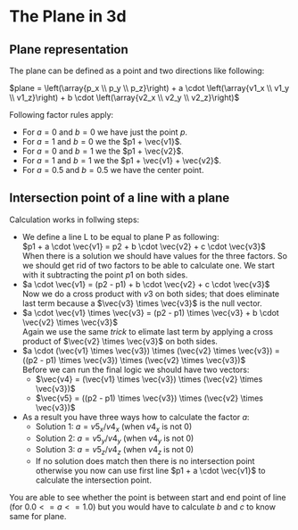 # The Plane in 3d

## Plane representation

The plane can be defined as a point and two directions like following:

$plane = \left(\array{p_x \\ p_y \\ p_z}\right) + a \cdot \left(\array{v1_x \\ v1_y \\ v1_z}\right) + b \cdot \left(\array{v2_x \\ v2_y \\ v2_z}\right)$

Following factor rules apply:

 - For $a = 0$ and $b = 0$ we have just the point $p$.
 - For $a = 1$ and $b = 0$ we the $p1 + \vec{v1}$.
 - For $a = 0$ and $b = 1$ we the $p1 + \vec{v2}$.
 - For $a = 1$ and $b = 1$ we the $p1 + \vec{v1} + \vec{v2}$.
 - For $a = 0.5$ and $b = 0.5$ we have the center point. 

## Intersection point of a line with a plane
Calculation works in follwing steps:

 - We define a line L to be equal to plane P as following:<br>
   $p1 + a \cdot \vec{v1} = p2 + b \cdot \vec{v2} + c \cdot \vec{v3}$<br>
   When there is a solution we should have values for the three factors.
   So we should get rid of two factors to be able to calculate one.
   We start with it subtracting the point $p1$ on both sides.
 - $a \cdot \vec{v1} = (p2 - p1) + b \cdot \vec{v2} + c \cdot \vec{v3}$<br>
   Now we do a cross product with $v3$ on both sides; that does eliminate last term because
   a $\vec{v3} \times \vec{v3}$ is the null vector.
 - $a \cdot \vec{v1} \times \vec{v3} = (p2 - p1) \times \vec{v3} + b \cdot \vec{v2} \times \vec{v3}$<br>
   Again we use the same *trick* to elimate last term by applying a cross product
   of $\vec{v2} \times \vec{v3}$ on both sides.
 - $a \cdot (\vec{v1} \times \vec{v3}) \times (\vec{v2} \times \vec{v3}) = ((p2 - p1) \times \vec{v3}) \times (\vec{v2} \times \vec{v3})$<br>
   Before we can run the final logic we should have two vectors:
     - $\vec{v4} = (\vec{v1} \times \vec{v3}) \times (\vec{v2} \times \vec{v3})$
     - $\vec{v5} = ((p2 - p1) \times \vec{v3}) \times (\vec{v2} \times \vec{v3})$
 - As a result you have three ways how to calculate the factor $a$:
      - Solution 1: $a = v5_x / v4_x$ (when $v4_x$ is not 0)
      - Solution 2: $a = v5_y / v4_y$ (when $v4_y$ is not 0)
      - Solution 3: $a = v5_z / v4_z$ (when $v4_z$ is not 0)
      - If no solution does match then there is no intersection point otherwise you now can
        use first line $p1 + a \cdot \vec{v1}$ to calculate the intersection point.

You are able to see whether the point is between start and end point of line (for $0.0 <= a <= 1.0$) 
but you would have to calculate $b$ and $c$ to know same for plane.
